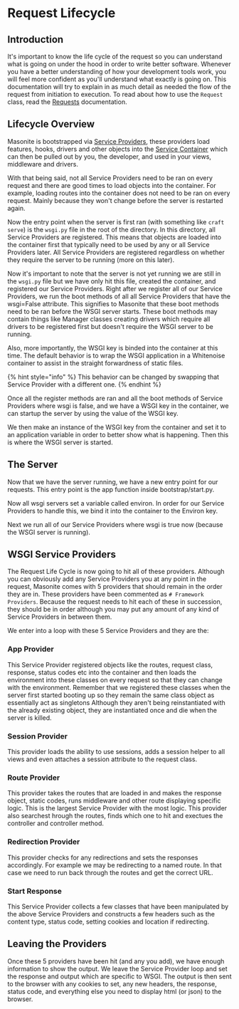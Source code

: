 # Request Lifecycle

## Introduction

It's important to know the life cycle of the request so you can understand what is going on under the hood in order to write better software. Whenever you have a better understanding of how your development tools work, you will feel more confident as you'll understand what exactly is going on. This documentation will try to explain in as much detail as needed the flow of the request from initiation to execution. To read about how to use the `Request` class, read the [Requests](../the-basics/requests.md) documentation.

## Lifecycle Overview

Masonite is bootstrapped via [Service Providers](service-providers.md), these providers load features, hooks, drivers and other objects into the [Service Container](service-container.md) which can then be pulled out by you, the developer, and used in your views, middleware and drivers.

With that being said, not all Service Providers need to be ran on every request and there are good times to load objects into the container. For example, loading routes into the container does not need to be ran on every request. Mainly because they won't change before the server is restarted again.

Now the entry point when the server is first ran \(with something like `craft serve`\) is the `wsgi.py` file in the root of the directory. In this directory, all Service Providers are registered. This means that objects are loaded into the container first that typically need to be used by any or all Service Providers later. All Service Providers are registered regardless on whether they require the server to be running \(more on this later\).

Now it's important to note that the server is not yet running we are still in the `wsgi.py` file but we have only hit this file, created the container, and registered our Service Providers. Right after we register all of our Service Providers, we run the boot methods of all all Service Providers that have the wsgi=False attribute. This signifies to Masonite that these boot methods need to be ran before the WSGI server starts. These boot methods may contain things like Manager classes creating drivers which require all drivers to be registered first but doesn't require the WSGI server to be running. 

Also, more importantly, the WSGI key is binded into the container at this time. The default behavior is to wrap the WSGI application in a Whitenoise container to assist in the straight forwardness of static files. 

{% hint style="info" %}
This behavior can be changed by swapping that Service Provider with a different one.
{% endhint %}

Once all the register methods are ran and all the boot methods of Service Providers where wsgi is false, and we have a WSGI key in the container, we can startup the server by using the value of the WSGI key.

We then make an instance of the WSGI key from the container and set it to an application variable in order to better show what is happening. Then this is where the WSGI server is started.

## The Server

Now that we have the server running, we have a new entry point for our requests. This entry point is the app function inside bootstrap/start.py. 

Now all wsgi servers set a variable called environ. In order for our Service Providers to handle this, we bind it into the container to the Environ key.

Next we run all of our Service Providers where wsgi is true now \(because the WSGI server is running\).

## WSGI Service Providers

The Request Life Cycle is now going to hit all of these providers. Although you can obviously add any Service Providers you at any point in the request, Masonite comes with 5 providers that should remain in the order they are in. These providers have been commented as `# Framework Providers`. Because the request needs to hit each of these in succession, they should be in order although you may put any amount of any kind of Service Providers in between them.

We enter into a loop with these 5 Service Providers and they are the:

### App Provider

This Service Provider registered objects like the routes, request class, response, status codes etc into the container and then loads the environment into these classes on every request so that they can change with the environment. Remember that we registered these classes when the server first started booting up so they remain the same class object as essentially act as singletons Although they aren't being reinstantiated with the already existing object, they are instantiated once and die when the server is killed.

### Session Provider

This provider loads the ability to use sessions, adds a session helper to all views and even attaches a session attribute to the request class.

### Route Provider

This provider takes the routes that are loaded in and makes the response object, static codes, runs middleware and other route displaying specific logic. This is the largest Service Provider with the most logic. This provider also searchest hrough the routes, finds which one to hit and exectues the controller and controller method.

### Redirection Provider

This provider checks for any redirections and sets the responses accordingly. For example we may be redirecting to a named route. In that case we need to run back through the routes and get the correct URL.

### Start Response

This Service Provider collects a few classes that have been manipulated by the above Service Providers and constructs a few headers such as the content type, status code, setting cookies and location if redirecting.

## Leaving the Providers

Once these 5 providers have been hit \(and any you add\), we have enough information to show the output. We leave the Service Provider loop and set the response and output which are specific to WSGI. The output is then sent to the browser with any cookies to set, any new headers, the response, status code, and everything else you need to display html \(or json\) to the browser.

